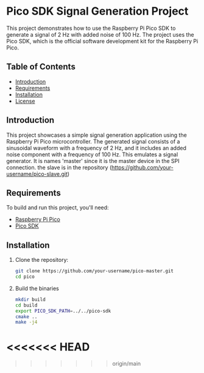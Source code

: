 # Pico SDK Signal Generation Project

This project demonstrates how to use the Raspberry Pi Pico SDK to generate a signal of 2 Hz with added noise of 100 Hz. The project uses the Pico SDK, which is the official software development kit for the Raspberry Pi Pico.

## Table of Contents

- [Introduction](#introduction)
- [Requirements](#requirements)
- [Installation](#installation)
- [License](#license)

## Introduction

This project showcases a simple signal generation application using the Raspberry Pi Pico microcontroller. The generated signal consists of a sinusoidal waveform with a frequency of 2 Hz, and it includes an added noise component with a frequency of 100 Hz. This emulates a signal generator. It is names 'master' since it is the master device in the SPI connection. the slave is in the repository (https://github.com/your-username/pico-slave.git)

## Requirements

To build and run this project, you'll need:

- [Raspberry Pi Pico](https://www.raspberrypi.org/products/raspberry-pi-pico/)
- [Pico SDK](https://github.com/raspberrypi/pico-sdk)

## Installation

1. Clone the repository:
   ```bash
   git clone https://github.com/your-username/pico-master.git
   cd pico
2. Build the binaries
    ```bash
    mkdir build
    cd build
    export PICO_SDK_PATH=../../pico-sdk
    cmake ..
    make -j4

<<<<<<< HEAD
=======

>>>>>>> origin/main
